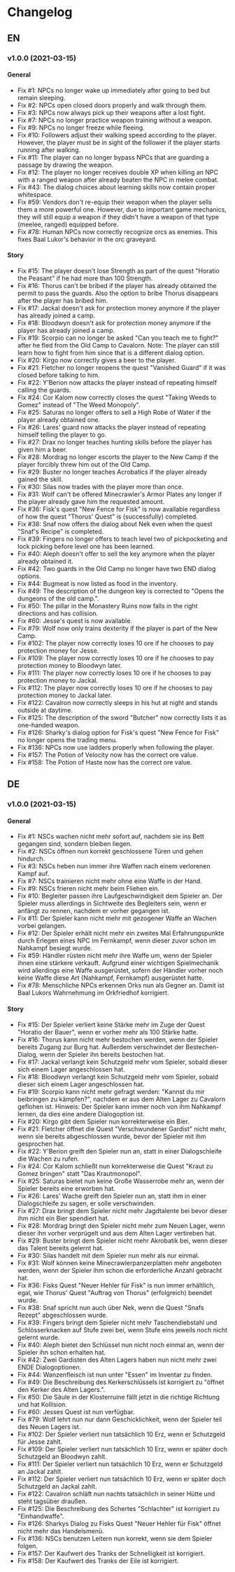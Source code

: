 # Changelog

## EN
### v1.0.0 (2021-03-15)
#### General
* Fix #1: NPCs no longer wake up immediately after going to bed but remain sleeping.
* Fix #2: NPCs open closed doors properly and walk through them.
* Fix #3: NPCs now always pick up their weapons after a lost fight.
* Fix #7: NPCs no longer practice weapon training without a weapon.
* Fix #9: NPCs no longer freeze while fleeing.
* Fix #10: Followers adjust their walking speed according to the player. However, the player must be in sight of the follower if the player starts running after walking.
* Fix #11: The player can no longer bypass NPCs that are guarding a passage by drawing the weapon.
* Fix #12: The player no longer receives double XP when killing an NPC with a ranged weapon after already beaten the NPC in melee combat.
* Fix #43: The dialog choices about learning skills now contain proper whitespace.
* Fix #59: Vendors don't re-equip their weapon when the player sells them a more powerful one. However, due to important game mechanics, they will still equip a weapon if they didn't have a weapon of that type (meelee, ranged) equipped before.
* Fix #78: Human NPCs now correctly recognize orcs as enemies. This fixes Baal Lukor's behavior in the orc graveyard.
#### Story
* Fix #15: The player doesn't lose Strength as part of the quest "Horatio the Peasant" if he had more than 100 Strength.
* Fix #16: Thorus can't be bribed if the player has already obtained the permit to pass the guards. Also the option to bribe Thorus disappears after the player has bribed him.
* Fix #17: Jackal doesn't ask for protection money anymore if the player has already joined a camp.
* Fix #18: Bloodwyn doesn't ask for protection money anymore if the player has already joined a camp.
* Fix #19: Scorpio can no longer be asked "Can you teach me to fight?" after he fled from the Old Camp to Cavalorn. Note: The player can still learn how to fight from him since that is a different dialog option.
* Fix #20: Kirgo now correctly gives a beer to the player.
* Fix #21: Fletcher no longer reopens the quest "Vanished Guard" if it was closed before talking to him.
* Fix #22: Y'Berion now attacks the player instead of repeating himself calling the guards.
* Fix #24: Cor Kalom now correctly closes the quest "Taking Weeds to Gomez" instead of "The Weed Monopoly".
* Fix #25: Saturas no longer offers to sell a High Robe of Water if the player already obtained one.
* Fix #26: Lares' guard now attacks the player instead of repeating himself telling the player to go.
* Fix #27: Drax no longer teaches hunting skills before the player has given him a beer.
* Fix #28: Mordrag no longer escorts the player to the New Camp if the player forcibly threw him out of the Old Camp.
* Fix #29: Buster no longer teaches Acrobatics if the player already gained the skill.
* Fix #30: Silas now trades with the player more than once.
* Fix #31: Wolf can't be offered Minecrawler's Armor Plates any longer if the player already gave him the requested amount.
* Fix #36: Fisk's quest "New Fence for Fisk" is now available regardless of how the quest "Thorus' Quest" is (successfully) completed.
* Fix #38: Snaf now offers the dialog about Nek even when the quest "Snaf's Recipe" is completed.
* Fix #39: Fingers no longer offers to teach level two of pickpocketing and lock picking before level one has been learned.
* Fix #40: Aleph doesn't offer to sell the key anymore when the player already obtained it.
* Fix #42: Two guards in the Old Camp no longer have two END dialog options.
* Fix #44: Bugmeat is now listed as food in the inventory.
* Fix #49: The description of the dungeon key is corrected to "Opens the dungeons of the old camp.".
* Fix #50: The pillar in the Monastery Ruins now falls in the right directions and has collision.
* Fix #60: Jesse's quest is now available.
* Fix #79: Wolf now only trains dexterity if the player is part of the New Camp.
* Fix #102: The player now correctly loses 10 ore if he chooses to pay protection money for Jesse.
* Fix #109: The player now correctly loses 10 ore if he chooses to pay protection money to Bloodwyn later.
* Fix #111: The player now correctly loses 10 ore if he chooses to pay protection money to Jackal.
* Fix #112: The player now correctly loses 10 ore if he chooses to pay protection money to Jackal later.
* Fix #122: Cavalron now correctly sleeps in his hut at night and stands outside at daytime.
* Fix #125: The description of the sword "Butcher" now correctly lists it as one-handed weapon.
* Fix #126: Sharky's dialog option for Fisk's quest "New Fence for Fisk" no longer opens the trading menu.
* Fix #136: NPCs now use ladders properly when following the player.
* Fix #157: The Potion of Velocity now has the correct ore value.
* Fix #158: The Potion of Haste now has the correct ore value.

## DE

### v1.0.0 (2021-03-15)
#### General
* Fix #1: NSCs wachen nicht mehr sofort auf, nachdem sie ins Bett gegangen sind, sondern bleiben liegen.
* Fix #2: NSCs öffnen nun korrekt geschlossene Türen und gehen hindurch.
* Fix #3: NSCs heben nun immer ihre Waffen nach einem verlorenen Kampf auf.
* Fix #7: NSCs trainieren nicht mehr ohne eine Waffe in der Hand.
* Fix #9: NSCs frieren nicht mehr beim Fliehen ein.
* Fix #10: Begleiter passen ihre Laufgeschwindigkeit dem Spieler an. Der Spieler muss allerdings in Sichtweite des Begleiters sein, wenn er anfängt zu rennen, nachdem er vorher gegangen ist.
* Fix #11: Der Spieler kann nicht mehr mit gezogener Waffe an Wachen vorbei gelangen.
* Fix #12: Der Spieler erhält nicht mehr ein zweites Mal Erfahrungspunkte durch Erlegen eines NPC im Fernkampf, wenn dieser zuvor schon im Nahkampf besiegt wurde.
* Fix #59: Händler rüsten nicht mehr ihre Waffe um, wenn der Spieler ihnen eine stärkere verkauft. Aufgrund einer wichtigen Spielmechanik wird allerdings eine Waffe ausgerüstet, sofern der Händler vorher noch keine Waffe diese Art (Nahkampf, Fernkampf) ausgerüstet hatte.
* Fix #78: Menschliche NPCs erkennen Orks nun als Gegner an. Damit ist Baal Lukors Wahrnehmung im Orkfriedhof korrigiert.
#### Story
* Fix #15: Der Spieler verliert keine Stärke mehr im Zuge der Quest "Horatio der Bauer", wenn er vorher mehr als 100 Stärke hatte.
* Fix #16: Thorus kann nicht mehr bestochen werden, wenn der Spieler bereits Zugang zur Burg hat. Außerdem verschwindet der Bestechen-Dialog, wenn der Spieler ihn bereits bestochen hat.
* Fix #17: Jackal verlangt kein Schutzgeld mehr vom Spieler, sobald dieser sich einem Lager angeschlossen hat.
* Fix #18: Bloodwyn verlangt kein Schutzgeld mehr vom Spieler, sobald dieser sich einem Lager angeschlossen hat.
* Fix #19: Scorpio kann nicht mehr gefragt werden: "Kannst du mir beibringen zu kämpfen?", nachdem er aus dem Alten Lager zu Cavalorn geflohen ist. Hinweis: Der Spieler kann immer noch von ihm Nahkampf lernen, da dies eine andere Dialogoption ist.
* Fix #20: Kirgo gibt dem Spieler nun korrekterweise ein Bier.
* Fix #21: Fletcher öffnet die Quest "Verschwundener Gardist" nicht mehr, wenn sie bereits abgeschlossen wurde, bevor der Spieler mit ihm gesprochen hat.
* Fix #22: Y'Berion greift den Spieler nun an, statt in einer Dialogschleife die Wachen zu rufen.
* Fix #24: Cor Kalom schließt nun korrekterweise die Quest "Kraut zu Gomez bringen" statt "Das Krautmonopol".
* Fix #25: Saturas bietet nun keine Große Wasserrobe mehr an, wenn der Spieler bereits eine erworben hat.
* Fix #26: Lares' Wache greift den Spieler nun an, statt ihm in einer Dialogschleife zu sagen, er solle verschwinden.
* Fix #27: Drax bringt dem Spieler nicht mehr Jagdtalente bei bevor dieser ihm nicht ein Bier spendiert hat.
* Fix #28: Mordrag bringt den Spieler nicht mehr zum Neuen Lager, wenn dieser ihn vorher verprügelt und aus dem Alten Lager vertireben hat.
* Fix #29: Buster bringt dem Spieler nicht mehr Akrobatik bei, wenn dieser das Talent bereits gelernt hat.
* Fix #30: Silas handelt mit dem Spieler nun mehr als nur einmal.
* Fix #31: Wolf können keine Minecrawlerpanzerplatten mehr angeboten werden, wenn der Spieler ihm schon die erforderliche Anzahl gebracht hat.
* Fix #36: Fisks Quest "Neuer Hehler für Fisk" is nun immer erhältlich, egal, wie Thorus' Quest "Auftrag von Thorus" (erfolgreich) beendet wurde.  
* Fix #38: Snaf spricht nun auch über Nek, wenn die Quest "Snafs Rezept" abgeschlossen wurde. 
* Fix #39: Fingers bringt dem Spieler nicht mehr Taschendiebstahl und Schlösserknacken auf Stufe zwei bei, wenn Stufe eins jeweils noch nicht gelernt wurde.
* Fix #40: Aleph bietet den Schlüssel nun nicht noch einmal an, wenn der Spieler ihn schon erhalten hat.
* Fix #42: Zwei Gardisten des Alten Lagers haben nun nicht mehr zwei ENDE Dialogoptionen.
* Fix #44: Wanzenfleisch ist nun unter "Essen" im Inventar zu finden.
* Fix #49: Die Beschreibung des Kerkerschlüssels ist korrigiert zu "öffnet den Kerker des Alten Lagers.".
* Fix #50: Die Säule in der Klosterruine fällt jetzt in die richtige Richtung und hat Kollision.
* Fix #60: Jesses Quest ist nun verfügbar.
* Fix #79: Wolf lehrt nun nur dann Geschicklichkeit, wenn der Spieler teil des Neuen Lagers ist.
* Fix #102: Der Spieler verliert nun tatsächlich 10 Erz, wenn er Schutzgeld für Jesse zahlt.
* Fix #109: Der Spieler verliert nun tatsächlich 10 Erz, wenn er später doch Schutzgeld an Bloodwyn zahlt.
* Fix #111: Der Spieler verliert nun tatsächlich 10 Erz, wenn er Schutzgeld an Jackal zahlt.
* Fix #112: Der Spieler verliert nun tatsächlich 10 Erz, wenn er später doch Schutzgeld an Jackal zahlt.
* Fix #122: Cavalron schläft nun nachts tatsächlich in seiner Hütte und steht tagsüber draußen.
* Fix #125: Die Beschreibung des Schertes "Schlachter" ist korrigiert zu "Einhandwaffe".
* Fix #126: Sharkys Dialog zu Fisks Quest "Neuer Hehler für Fisk" öffnet nicht mehr das Handelsmenü.
* Fix #136: NSCs benutzen Leitern nun korrekt, wenn sie dem Spieler folgen.
* Fix #157: Der Kaufwert des Tranks der Schnelligkeit ist korrigiert.
* Fix #158: Der Kaufwert des Tranks der Eile ist korrigiert.
